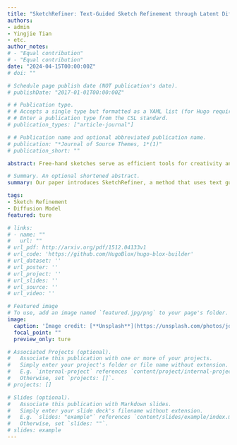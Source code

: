 ```yaml
---
title: "SketchRefiner: Text-Guided Sketch Refinement through Latent Diffusion Models"
authors:
- admin
- Yingjie Tian
- etc.
author_notes:
# - "Equal contribution"
# - "Equal contribution"
date: "2024-04-15T00:00:00Z"
# doi: ""

# Schedule page publish date (NOT publication's date).
# publishDate: "2017-01-01T00:00:00Z"

# # Publication type.
# # Accepts a single type but formatted as a YAML list (for Hugo requirements).
# # Enter a publication type from the CSL standard.
# publication_types: ["article-journal"]

# # Publication name and optional abbreviated publication name.
# publication: "*Journal of Source Themes, 1*(1)"
# publication_short: ""

abstract: Free-hand sketches serve as efficient tools for creativity and communication, yet expressing ideas clearly through sketches remains challenging for untrained individuals. Optimizing sketches through text guidance can enhance individuals' ability to effectively convey their ideas and improve overall communication efficiency. While recent advancements in Artificial Intelligence Generated Content (AIGC) have been notable, research on optimizing free-hand sketches remains relatively unexplored. In this paper, we introduce SketchRefiner, an innovative method designed to refine rough sketches from various categories into polished versions guided by text prompts. SketchRefiner utilizes a latent diffusion model with ControlNet to guide a differentiable rasterizer in optimizing a set of Bézier curves. We extend the score distillation sampling (SDS) loss and introduce a joint semantic loss to encourage sketches aligned with given text prompts and free-hand sketches. Additionally, we propose a fusion attention-map stroke initialization strategy to improve the quality of refined sketches. Furthermore, SketchRefiner provides users with fine-grained control over text guidance. Through extensive experiments, we demonstrate that our method can generate accurate and aesthetically pleasing refined sketches that closely align with input text prompts and sketches.

# Summary. An optional shortened abstract.
summary: Our paper introduces SketchRefiner, a method that uses text guidance and a latent diffusion model to transform rough free-hand sketches into refined versions, improving communication efficiency and creativity.

tags:
- Sketch Refinement
- Diffusion Model
featured: ture

# links:
# - name: ""
#   url: ""
# url_pdf: http://arxiv.org/pdf/1512.04133v1
# url_code: 'https://github.com/HugoBlox/hugo-blox-builder'
# url_dataset: ''
# url_poster: ''
# url_project: ''
# url_slides: ''
# url_source: ''
# url_video: ''

# Featured image
# To use, add an image named `featured.jpg/png` to your page's folder. 
image:
  caption: 'Image credit: [**Unsplash**](https://unsplash.com/photos/jdD8gXaTZsc)'
  focal_point: ""
  preview_only: ture

# Associated Projects (optional).
#   Associate this publication with one or more of your projects.
#   Simply enter your project's folder or file name without extension.
#   E.g. `internal-project` references `content/project/internal-project/index.md`.
#   Otherwise, set `projects: []`.
# projects: []

# Slides (optional).
#   Associate this publication with Markdown slides.
#   Simply enter your slide deck's filename without extension.
#   E.g. `slides: "example"` references `content/slides/example/index.md`.
#   Otherwise, set `slides: ""`.
# slides: example
---
```


<!-- {{% callout note %}}
Click the *Cite* button above to demo the feature to enable visitors to import publication metadata into their reference management software.
{{% /callout %}}

{{% callout note %}}
Create your slides in Markdown - click the *Slides* button to check out the example.
{{% /callout %}}

Add the publication's **full text** or **supplementary notes** here. You can use rich formatting such as including [code, math, and images](https://docs.hugoblox.com/content/writing-markdown-latex/). -->
